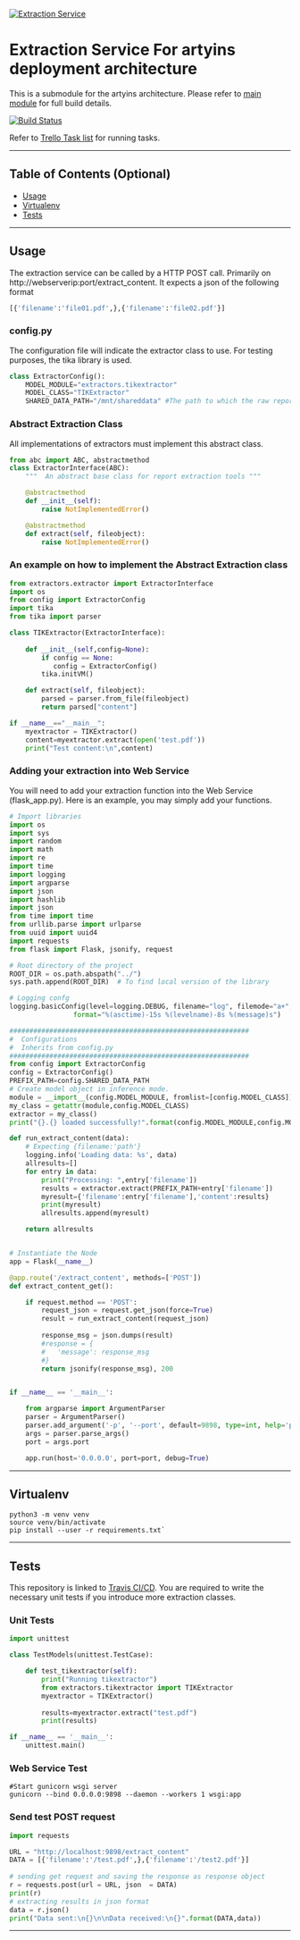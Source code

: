 [![Extraction Service](https://github.com/jax79sg/artyins-extractionservice/raw/master/images/SoftwareArchitectureExtractionService.jpg)]()

# Extraction Service For artyins deployment architecture
This is a submodule for the artyins architecture. Please refer to [main module](https://github.com/jax79sg/artyins) for full build details.

[![Build Status](https://travis-ci.com/jax79sg/artyins-extractionservice.svg?branch=master)](https://travis-ci.com/jax79sg/artyins-extractionservice)

Refer to [Trello Task list](https://trello.com/c/mKnW1fgx) for running tasks.

---

## Table of Contents (Optional)

- [Usage](#Usage)
- [Virtualenv](#Virtualenv)
- [Tests](#Tests)

---

## Usage
The extraction service can be called by a HTTP POST call. Primarily on http://webserverip:port/extract_content. It expects a json of the following format
```python
[{'filename':'file01.pdf',},{'filename':'file02.pdf'}]
```
### config.py
The configuration file will indicate the extractor class to use. For testing purposes, the tika library is used. 
```python
class ExtractorConfig():    
    MODEL_MODULE="extractors.tikextractor"
    MODEL_CLASS="TIKExtractor"
    SHARED_DATA_PATH="/mnt/shareddata" #The path to which the raw reports must be found
```

### Abstract Extraction Class
All implementations of extractors must implement this abstract class.
```python
from abc import ABC, abstractmethod
class ExtractorInterface(ABC):
    """  An abstract base class for report extraction tools """

    @abstractmethod
    def __init__(self):
        raise NotImplementedError()

    @abstractmethod
    def extract(self, fileobject):
        raise NotImplementedError()
```

### An example on how to implement the Abstract Extraction class
```python
from extractors.extractor import ExtractorInterface
import os
from config import ExtractorConfig
import tika
from tika import parser

class TIKExtractor(ExtractorInterface):
    
    def __init__(self,config=None):
        if config == None:
           config = ExtractorConfig() 
        tika.initVM()

    def extract(self, fileobject):
        parsed = parser.from_file(fileobject)
        return parsed["content"]

if __name__=="__main__":
    myextractor = TIKExtractor()
    content=myextractor.extract(open('test.pdf'))	
    print("Test content:\n",content)
```

### Adding your extraction into Web Service
You will need to add your extraction function into the Web Service (flask_app.py). Here is an example, you may simply add your functions.
```python
# Import libraries
import os
import sys
import random
import math
import re
import time
import logging
import argparse
import json
import hashlib
import json
from time import time
from urllib.parse import urlparse
from uuid import uuid4
import requests
from flask import Flask, jsonify, request

# Root directory of the project
ROOT_DIR = os.path.abspath("../")
sys.path.append(ROOT_DIR)  # To find local version of the library

# Logging confg
logging.basicConfig(level=logging.DEBUG, filename="log", filemode="a+",
                format="%(asctime)-15s %(levelname)-8s %(message)s")

############################################################
#  Configurations
#  Inherits from config.py
############################################################
from config import ExtractorConfig
config = ExtractorConfig()
PREFIX_PATH=config.SHARED_DATA_PATH
# Create model object in inference mode.
module = __import__(config.MODEL_MODULE, fromlist=[config.MODEL_CLASS])
my_class = getattr(module,config.MODEL_CLASS)
extractor = my_class()
print("{}.{} loaded successfully!".format(config.MODEL_MODULE,config.MODEL_CLASS))

def run_extract_content(data):
    # Expecting {filename:'path'}
    logging.info('Loading data: %s', data)
    allresults=[]
    for entry in data:
        print("Processing: ",entry['filename'])
        results = extractor.extract(PREFIX_PATH+entry['filename'])
        myresult={'filename':entry['filename'],'content':results}
        print(myresult)
        allresults.append(myresult)

    return allresults


# Instantiate the Node
app = Flask(__name__)

@app.route('/extract_content', methods=['POST'])
def extract_content_get():

    if request.method == 'POST':
        request_json = request.get_json(force=True)
        result = run_extract_content(request_json)
        
        response_msg = json.dumps(result)
        #response = {
        #   'message': response_msg
        #}
        return jsonify(response_msg), 200


if __name__ == '__main__':

    from argparse import ArgumentParser
    parser = ArgumentParser()
    parser.add_argument('-p', '--port', default=9898, type=int, help='port to listen on')
    args = parser.parse_args()
    port = args.port

    app.run(host='0.0.0.0', port=port, debug=True)
```
---

## Virtualenv
```shell
python3 -m venv venv
source venv/bin/activate
pip install --user -r requirements.txt`
```
---

## Tests 
This repository is linked to [Travis CI/CD](https://travis-ci.com/jax79sg/artyins-extractionservice). You are required to write the necessary unit tests if you introduce more extraction classes.
### Unit Tests
```python
import unittest

class TestModels(unittest.TestCase):

    def test_tikextractor(self):
        print("Running tikextractor")
        from extractors.tikextractor import TIKExtractor
        myextractor = TIKExtractor()
        
        results=myextractor.extract("test.pdf")
        print(results)

if __name__ == '__main__':
    unittest.main()
```

### Web Service Test
```
#Start gunicorn wsgi server
gunicorn --bind 0.0.0.0:9898 --daemon --workers 1 wsgi:app
```
### Send test POST request
```python
import requests 

URL = "http://localhost:9898/extract_content"
DATA = [{'filename':'/test.pdf',},{'filename':'/test2.pdf'}]
  
# sending get request and saving the response as response object 
r = requests.post(url = URL, json  = DATA) 
print(r) 
# extracting results in json format 
data = r.json()
print("Data sent:\n{}\n\nData received:\n{}".format(DATA,data))
```

---

